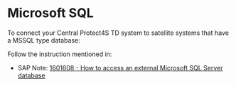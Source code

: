 # Microsoft SQL

To connect your Central Protect4S TD system to satellite systems that have a MSSQL type database:

Follow the instruction mentioned in:

* SAP Note: [1601608 - How to access an external Microsoft SQL Server database](https://launchpad.support.sap.com/#/notes/1601608)
